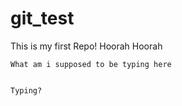 # git_test
This is my first Repo!
Hoorah Hoorah

>> 
    What am i supposed to be typing here


    Typing?